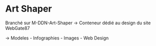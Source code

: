 # Art Shaper

Branché sur M-DDN-Art-Shaper → Conteneur dédié au design du site WebGate87

→ Modeles - Infographies - Images - Web Design
